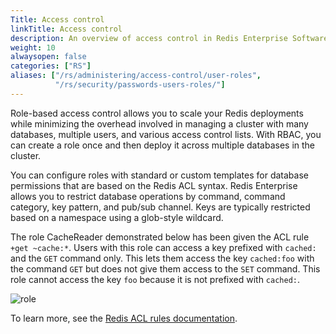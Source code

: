 ```yaml
---
Title: Access control
linkTitle: Access control
description: An overview of access control in Redis Enterprise Software.
weight: 10
alwaysopen: false
categories: ["RS"]
aliases: ["/rs/administering/access-control/user-roles",
          "/rs/security/passwords-users-roles/"]
---
```

Role-based access control allows you to scale your Redis deployments while minimizing the overhead involved in managing a cluster with many databases, multiple users, and various access control lists. With RBAC, you can create a role once and then deploy it across multiple databases in the cluster.

You can configure roles with standard or custom templates for database permissions that are based on the Redis ACL syntax. Redis Enterprise allows you to restrict database operations by command, command category, key pattern, and pub/sub channel.
Keys are typically restricted based on a namespace using a glob-style wildcard.

The role CacheReader demonstrated below has been given the ACL rule `+get ~cache:*`. Users with this role can access a key prefixed with `cached:` and the `GET` command only. This lets them access the key `cached:foo` with the command `GET` but does not give them access to the `SET` command. This role cannot access the key `foo` because it is not prefixed with `cached:`.

![role](/images/rs/Redis-Role.png#no-click "role")

To learn more, see the [Redis ACL rules documentation](https://redis.io/docs/manual/security/acl/#acl-rules).
